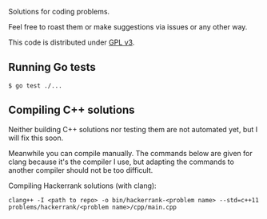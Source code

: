 Solutions for coding problems.

Feel free to roast them or make suggestions via issues or any other way.

This code is distributed under [GPL v3](https://www.gnu.org/licenses/gpl-3.0.html).

## Running Go tests

```
$ go test ./...
```

## Compiling C++ solutions

Neither building C++ solutions nor testing them are not automated yet, but I will fix this soon.

Meanwhile you can compile manually. The commands below are given for clang because it's the compiler I use, but adapting the commands to another compiler should not be too difficult.

Compiling Hackerrank solutions (with clang):

```
clang++ -I <path to repo> -o bin/hackerrank-<problem name> --std=c++11 problems/hackerrank/<problem name>/cpp/main.cpp
```
